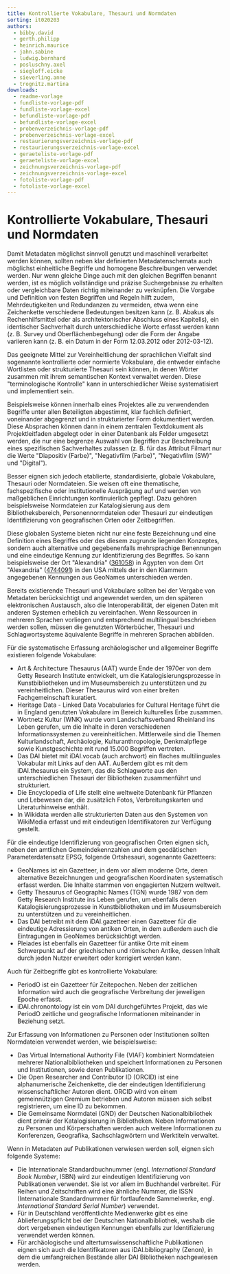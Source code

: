 ```yaml
---
title: Kontrollierte Vokabulare, Thesauri und Normdaten
sorting: it020203
authors:
  - bibby.david
  - gerth.philipp
  - heinrich.maurice
  - jahn.sabine
  - ludwig.bernhard
  - posluschny.axel
  - siegloff.eicke
  - sieverling.anne
  - trognitz.martina
downloads:
  - readme-vorlage
  - fundliste-vorlage-pdf
  - fundliste-vorlage-excel
  - befundliste-vorlage-pdf
  - befundliste-vorlage-excel
  - probenverzeichnis-vorlage-pdf
  - probenverzeichnis-vorlage-excel
  - restaurierungsverzeichnis-vorlage-pdf
  - restaurierungsverzeichnis-vorlage-excel
  - geraeteliste-vorlage-pdf
  - geraeteliste-vorlage-excel
  - zeichnungsverzeichnis-vorlage-pdf
  - zeichnungsverzeichnis-vorlage-excel
  - fotoliste-vorlage-pdf
  - fotoliste-vorlage-excel
---
```


# Kontrollierte Vokabulare, Thesauri und Normdaten

Damit Metadaten möglichst sinnvoll genutzt und maschinell verarbeitet werden können, sollten neben klar definierten Metadatenschemata auch möglichst einheitliche Begriffe und homogene Beschreibungen verwendet werden. Nur wenn gleiche Dinge auch mit den gleichen Begriffen benannt werden, ist es möglich vollständige und präzise Suchergebnisse zu erhalten oder vergleichbare Daten richtig miteinander zu verknüpfen. Die Vorgabe und Definition von festen Begriffen und Regeln hilft zudem, Mehrdeutigkeiten und Redundanzen zu vermeiden, etwa wenn eine Zeichenkette verschiedene Bedeutungen besitzen kann (z. B. Abakus als Rechenhilfsmittel oder als architektonischer Abschluss eines Kapitells), ein identischer Sachverhalt durch unterschiedliche Worte erfasst werden kann (z. B. Survey und Oberflächenbegehung) oder die Form der Angabe variieren kann (z. B. ein Datum in der Form 12.03.2012 oder 2012-03-12).  
  
Das geeignete Mittel zur Vereinheitlichung der sprachlichen Vielfalt sind sogenannte kontrollierte oder normierte Vokabulare, die entweder einfache Wortlisten oder strukturierte Thesauri sein können, in denen Wörter zusammen mit ihrem semantischen Kontext verwaltet werden. Diese "terminologische Kontrolle" kann in unterschiedlicher Weise systematisiert und implementiert sein.

Beispielsweise können innerhalb eines Projektes alle zu verwendenden Begriffe unter allen Beteiligten abgestimmt, klar fachlich definiert, voneinander abgegrenzt und in strukturierter Form dokumentiert werden. Diese Absprachen können dann in einem zentralen Textdokument als Projektleitfaden abgelegt oder in einer Datenbank als Felder umgesetzt werden, die nur eine begrenze Auswahl von Begriffen zur Beschreibung eines spezifischen Sachverhaltes zulassen (z. B. für das Attribut Filmart nur die Werte "Diapositiv (Farbe)", "Negativfilm (Farbe)", "Negativfilm (SW)" und "Digital").

Besser eignen sich jedoch etablierte, standardisierte, globale Vokabulare, Thesauri oder Normdateien. Sie weisen oft eine thematische, fachspezifische oder institutionelle Ausprägung auf und werden von maßgeblichen Einrichtungen kontinuierlich gepflegt. Dazu gehören beispielsweise Normdateien zur Katalogisierung aus dem Bibliotheksbereich, Personennormdateien oder Thesauri zur eindeutigen Identifizierung von geografischen Orten oder Zeitbegriffen.

Diese globalen Systeme bieten nicht nur eine feste Bezeichnung und eine Definition eines Begriffes oder des diesem zugrunde liegenden Konzeptes, sondern auch alternative und gegebenenfalls mehrsprachige Benennungen und eine eindeutige Kennung zur Identifizierung des Begriffes. So kann beispielsweise der Ort "Alexandria" ([361058](http://www.geonames.org/361058/alexandria.html)) in Ägypten von dem Ort "Alexandria" ([4744091](http://www.geonames.org/4744091/alexandria.html)) in den USA mittels der in den Klammern angegebenen Kennungen aus GeoNames unterschieden werden.

Bereits existierende Thesauri und Vokabulare sollten bei der Vergabe von Metadaten berücksichtigt und angewendet werden, um den späteren elektronischen Austausch, also die Interoperabilität, der eigenen Daten mit anderen Systemen erheblich zu vereinfachen. Wenn Ressourcen in mehreren Sprachen vorliegen und entsprechend multilingual beschrieben werden sollen, müssen die genutzten Wörterbücher, Thesauri und Schlagwortsysteme äquivalente Begriffe in mehreren Sprachen abbilden.

Für die systematische Erfassung archäologischer und allgemeiner Begriffe existieren folgende Vokabulare:

- Art & Architecture Thesaurus (AAT) wurde Ende der 1970er von dem Getty Research Institute entwickelt, um die Katalogisierungsprozesse in Kunstbibliotheken und im Museumsbereich zu unterstützen und zu vereinheitlichen. Dieser Thesaurus wird von einer breiten Fachgemeinschaft kuratiert.
- Heritage Data - Linked Data Vocabularies for Cultural Heritage führt die in England genutzten Vokabulare im Bereich kulturelles Erbe zusammen.
- Wortnetz Kultur (WNK) wurde vom Landschaftsverband Rheinland ins Leben gerufen, um die Inhalte in deren verschiedenen Informationssystemen zu vereinheitlichen. Mittlerweile sind die Themen Kulturlandschaft, Archäologie, Kulturanthropologie, Denkmalpflege sowie Kunstgeschichte mit rund 15.000 Begriffen vertreten.
- Das DAI bietet mit iDAI.vocab (auch archwort) ein flaches multilinguales Vokabular mit Links auf den AAT. Außerdem gibt es mit dem iDAI.thesaurus ein System, das die Schlagworte aus den unterschiedlichen Thesauri der Bibliotheken zusammenführt und strukturiert.
- Die Encyclopedia of Life stellt eine weltweite Datenbank für Pflanzen und Lebewesen dar, die zusätzlich Fotos, Verbreitungskarten und Literaturhinweise enthält.
- In Wikidata werden alle strukturierten Daten aus den Systemen von WikiMedia erfasst und mit eindeutigen Identifikatoren zur Verfügung gestellt.

Für die eindeutige Identifizierung von geografischen Orten eignen sich, neben den amtlichen Gemeindekennzahlen und dem geodätischen Parameterdatensatz EPSG, folgende Ortshesauri, sogenannte Gazetteers:

- GeoNames ist ein Gazetteer, in dem vor allem moderne Orte, deren alternative Bezeichnungen und geografischen Koordinaten systematisch erfasst werden. Die Inhalte stammen von engagierten Nutzern weltweit.
- Getty Thesaurus of Geographic Names (TGN) wurde 1987 von dem Getty Research Institute ins Leben gerufen, um ebenfalls deren Katalogisierungsprozesse in Kunstbibliotheken und im Museumsbereich zu unterstützen und zu vereinheitlichen.
- Das DAI betreibt mit dem iDAI.gazetteer einen Gazetteer für die eindeutige Adressierung von antiken Orten, in dem außerdem auch die Eintragungen in GeoNames berücksichtigt werden.
- Pleiades ist ebenfalls ein Gazetteer für antike Orte mit einem Schwerpunkt auf der griechischen und römischen Antike, dessen Inhalt durch jeden Nutzer erweitert oder korrigiert werden kann.

Auch für Zeitbegriffe gibt es kontrollierte Vokabulare:

- PeriodO ist ein Gazetteer für Zeitepochen. Neben der zeitlichen Information wird auch die geografische Verbreitung der jeweiligen Epoche erfasst.
- iDAI.chronontology ist ein vom DAI durchgeführtes Projekt, das wie PeriodO zeitliche und geografische Informationen miteinander in Beziehung setzt.

Zur Erfassung von Informationen zu Personen oder Institutionen sollten Normdateien verwendet werden, wie beispielsweise:

- Das Virtual International Authority File (VIAF) kombiniert Normdateien mehrerer Nationalbibliotheken und speichert Informationen zu Personen und Institutionen, sowie deren Publikationen.
- Die Open Researcher and Contributor ID (ORCID) ist eine alphanumerische Zeichenkette, die der eindeutigen Identifizierung wissenschaftlicher Autoren dient. ORCID wird von einem gemeinnützigen Gremium betrieben und Autoren müssen sich selbst registrieren, um eine ID zu bekommen.
- Die Gemeinsame Normdatei (GND) der Deutschen Nationalbibliothek dient primär der Katalogisierung in Bibliotheken. Neben Informationen zu Personen und Körperschaften werden auch weitere Informationen zu Konferenzen, Geografika, Sachschlagwörtern und Werktiteln verwaltet.

Wenn in Metadaten auf Publikationen verwiesen werden soll, eignen sich folgende Systeme:

- Die Internationale Standardbuchnummer (engl. _International Standard Book Number_, ISBN) wird zur eindeutigen Identifizierung von Publikationen verwendet. Sie ist vor allem im Buchhandel verbreitet. Für Reihen und Zeitschriften wird eine ähnliche Nummer, die ISSN (Internationale Standardnummer für fortlaufende Sammelwerke, engl. _International Standard Serial Number_) verwendet.
- Für in Deutschland veröffentlichte Medienwerke gibt es eine Ablieferungspflicht bei der Deutschen Nationalbibliothek, weshalb die dort vergebenen  eindeutigen Kennungen ebenfalls zur Identifizierung verwendet werden können.
- Für archäologische und altertumswissenschaftliche Publikationen eignen sich auch die Identifikatoren aus iDAI.bibliography (Zenon), in dem die umfangreichen Bestände aller DAI Bibliotheken nachgewiesen werden.
